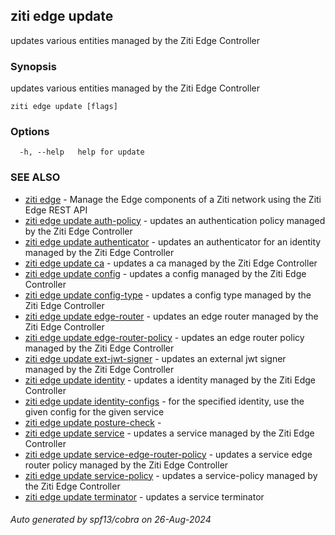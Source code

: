 ## ziti edge update

updates various entities managed by the Ziti Edge Controller

### Synopsis

updates various entities managed by the Ziti Edge Controller

```
ziti edge update [flags]
```

### Options

```
  -h, --help   help for update
```

### SEE ALSO

* [ziti edge](../edge.md)	 - Manage the Edge components of a Ziti network using the Ziti Edge REST API
* [ziti edge update auth-policy](auth-policy/auth-policy.md)	 - updates an authentication policy managed by the Ziti Edge Controller
* [ziti edge update authenticator](authenticator/authenticator.md)	 - updates an authenticator for an identity managed by the Ziti Edge Controller
* [ziti edge update ca](ca/ca.md)	 - updates a ca managed by the Ziti Edge Controller
* [ziti edge update config](config/config.md)	 - updates a config managed by the Ziti Edge Controller
* [ziti edge update config-type](config-type/config-type.md)	 - updates a config type managed by the Ziti Edge Controller
* [ziti edge update edge-router](edge-router/edge-router.md)	 - updates an edge router managed by the Ziti Edge Controller
* [ziti edge update edge-router-policy](edge-router-policy/edge-router-policy.md)	 - updates an edge router policy managed by the Ziti Edge Controller
* [ziti edge update ext-jwt-signer](ext-jwt-signer/ext-jwt-signer.md)	 - updates an external jwt signer managed by the Ziti Edge Controller
* [ziti edge update identity](identity/identity.md)	 - updates a identity managed by the Ziti Edge Controller
* [ziti edge update identity-configs](identity-configs/identity-configs.md)	 - for the specified identity, use the given config for the given service
* [ziti edge update posture-check](posture-check/posture-check.md)	 - 
* [ziti edge update service](service/service.md)	 - updates a service managed by the Ziti Edge Controller
* [ziti edge update service-edge-router-policy](service-edge-router-policy/service-edge-router-policy.md)	 - updates a service edge router policy managed by the Ziti Edge Controller
* [ziti edge update service-policy](service-policy/service-policy.md)	 - updates a service-policy managed by the Ziti Edge Controller
* [ziti edge update terminator](terminator/terminator.md)	 - updates a service terminator

###### Auto generated by spf13/cobra on 26-Aug-2024
